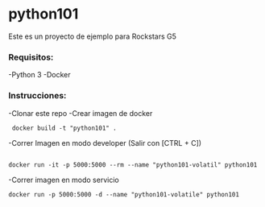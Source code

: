 # python101

Este es un proyecto de ejemplo para Rockstars G5

### Requisitos:
-Python 3
-Docker

### Instrucciones:

-Clonar este repo
-Crear imagen de docker 

 ```
  docker build -t "python101" .
```

-Correr Imagen en modo developer (Salir con [CTRL + C])
```

docker run -it -p 5000:5000 --rm --name "python101-volatil" python101

```

-Correr imagen en modo servicio 

```
docker run -p 5000:5000 -d --name "python101-volatile" python101

```
